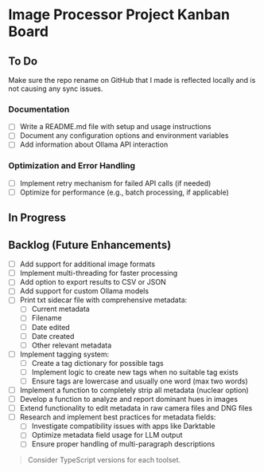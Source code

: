 # Image Processor Project Kanban Board

## To Do

Make sure the repo rename on GitHub that I made is reflected locally and is not causing any sync issues.

### Documentation

- [ ] Write a README.md file with setup and usage instructions
- [ ] Document any configuration options and environment variables
- [ ] Add information about Ollama API interaction

### Optimization and Error Handling

- [ ] Implement retry mechanism for failed API calls (if needed)
- [ ] Optimize for performance (e.g., batch processing, if applicable)

## In Progress

## Backlog (Future Enhancements)

- [ ] Add support for additional image formats
- [ ] Implement multi-threading for faster processing
- [ ] Add option to export results to CSV or JSON
- [ ] Add support for custom Ollama models
- [ ] Print txt sidecar file with comprehensive metadata:
  - [ ] Current metadata
  - [ ] Filename
  - [ ] Date edited
  - [ ] Date created
  - [ ] Other relevant metadata
- [ ] Implement tagging system:
  - [ ] Create a tag dictionary for possible tags
  - [ ] Implement logic to create new tags when no suitable tag exists
  - [ ] Ensure tags are lowercase and usually one word (max two words)
- [ ] Implement a function to completely strip all metadata (nuclear option)
- [ ] Develop a function to analyze and report dominant hues in images
- [ ] Extend functionality to edit metadata in raw camera files and DNG files
- [ ] Research and implement best practices for metadata fields:
  - [ ] Investigate compatibility issues with apps like Darktable
  - [ ] Optimize metadata field usage for LLM output
  - [ ] Ensure proper handling of multi-paragraph descriptions

> Consider TypeScript versions for each toolset.
